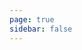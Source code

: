 ```yaml
---
page: true
sidebar: false
---
```

<script setup>
import { useData } from "vitepress";
const { theme } = useData();
console.log(theme)
</script>
<Page :posts="theme.posts" />

